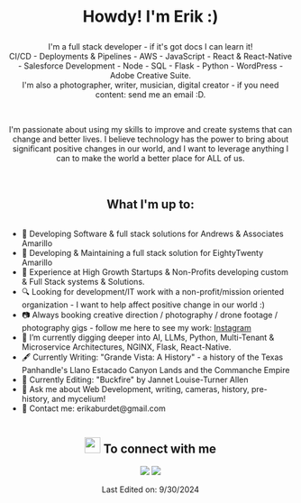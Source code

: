 <h1><p align="center">Howdy! I'm Erik :)</p></h1>

<p align="center">I'm a full stack developer - if it's got docs I can learn it!<br/> CI/CD - Deployments & Pipelines - AWS - JavaScript - React & React-Native - Salesforce Development - Node - SQL - Flask - Python - WordPress - Adobe Creative Suite.<br> I'm also a photographer, writer, musician, digital creator - if you need content: send me an email :D.<br></p><br/>

<p align="center">I'm passionate about using my skills to improve and create systems that can change and better lives. I believe technology has the power to bring about significant positive changes in our world, and I want to leverage anything I can to make the world a better place for ALL of us.</p><br/>

<summary><h2 style="text-align:center">What I'm up to:</h2></summary>
<div style="text-align:center;">
  <ul style="display: inline-block; text-align: left;">
    <li>💼 Developing Software & full stack solutions for Andrews & Associates Amarillo </li>
    <li>💼 Developing & Maintaining a full stack solution for EightyTwenty Amarillo</li>
    <li>💼 Experience at High Growth Startups & Non-Profits developing custom & Full Stack systems & Solutions.</li>
    <li>🔍 Looking for development/IT work with a non-profit/mission oriented organization - I want to help affect positive change in our world :)</li>
    <li>📷 Always booking creative direction / photography / drone footage / photography gigs - follow me here to see my work: <a href="https://www.instagram.com/e.a_burdett">Instagram</a></li>
    <li>🌱 I’m currently digging deeper into AI, LLMs, Python, Multi-Tenant & Microservice Architectures, NGINX, Flask, React-Native.</li>
    <li>🖋 Currently Writing: "Grande Vista: A History" - a history of the Texas Panhandle's Llano Estacado Canyon Lands and the Commanche Empire</li>
    <li>📝 Currently Editing: "Buckfire" by Jannet Louise-Turner Allen</li>
    <li>💬 Ask me about Web Development, writing, cameras, history, pre-history, and mycelium!</li>
    <li>📧 Contact me: erikaburdet@gmail.com</li>
  </ul>
</div>

<summary><h2 style="text-align:center"><img src="https://emojis.slackmojis.com/emojis/images/1579216111/7550/pikachu_wave.gif?1579216111" width="28" /> To connect with me</h2></summary>

<p align="center">
  <a href="https://www.linkedin.com/in/eaburdett/"><img src="https://img.shields.io/badge/linkedin-%230077B5.svg?&style=for-the-badge&logo=linkedin&logoColor=white" /></a>
  <a href="https://www.instagram.com/e.a_burdett/"><img src="https://img.shields.io/badge/instagram-%23E4405F.svg?&style=for-the-badge&logo=instagram&logoColor=white" /></a>
</p>

<p align="center">
  Last Edited on: 9/30/2024
</p>

